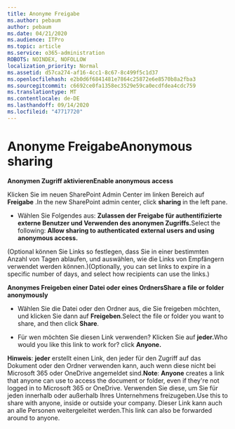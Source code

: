 ```yaml
---
title: Anonyme Freigabe
ms.author: pebaum
author: pebaum
ms.date: 04/21/2020
ms.audience: ITPro
ms.topic: article
ms.service: o365-administration
ROBOTS: NOINDEX, NOFOLLOW
localization_priority: Normal
ms.assetid: d57ca274-af16-4cc1-8c67-8c499f5c1d37
ms.openlocfilehash: e2b0d6f6841481e7864c25872e6e8570b8a2fba3
ms.sourcegitcommit: c6692ce0fa1358ec3529e59ca0ecdfdea4cdc759
ms.translationtype: MT
ms.contentlocale: de-DE
ms.lasthandoff: 09/14/2020
ms.locfileid: "47717720"
---
```

# <a name="anonymous-sharing"></a><span data-ttu-id="351e6-102">Anonyme Freigabe</span><span class="sxs-lookup"><span data-stu-id="351e6-102">Anonymous sharing</span></span>

 <span data-ttu-id="351e6-103">**Anonymen Zugriff aktivieren**</span><span class="sxs-lookup"><span data-stu-id="351e6-103">**Enable anonymous access**</span></span>
  
<span data-ttu-id="351e6-104">Klicken Sie im neuen SharePoint Admin Center im linken Bereich auf **Freigabe** .</span><span class="sxs-lookup"><span data-stu-id="351e6-104">In the new SharePoint admin center, click **sharing** in the left pane.</span></span> 
  
- <span data-ttu-id="351e6-105">Wählen Sie Folgendes aus: **Zulassen der Freigabe für authentifizierte externe Benutzer und Verwenden des anonymen Zugriffs.**</span><span class="sxs-lookup"><span data-stu-id="351e6-105">Select the following: **Allow sharing to authenticated external users and using anonymous access.**</span></span>
  
<span data-ttu-id="351e6-106">(Optional können Sie Links so festlegen, dass Sie in einer bestimmten Anzahl von Tagen ablaufen, und auswählen, wie die Links von Empfängern verwendet werden können.)</span><span class="sxs-lookup"><span data-stu-id="351e6-106">(Optionally, you can set links to expire in a specific number of days, and select how recipients can use the links.)</span></span>
    
 <span data-ttu-id="351e6-107">**Anonymes Freigeben einer Datei oder eines Ordners**</span><span class="sxs-lookup"><span data-stu-id="351e6-107">**Share a file or folder anonymously**</span></span>
  
- <span data-ttu-id="351e6-108">Wählen Sie die Datei oder den Ordner aus, die Sie freigeben möchten, und klicken Sie dann auf **Freigeben**.</span><span class="sxs-lookup"><span data-stu-id="351e6-108">Select the file or folder you want to share, and then click **Share**.</span></span> 
    
- <span data-ttu-id="351e6-109">Für wen möchten Sie diesen Link verwenden? Klicken Sie auf **jeder.**</span><span class="sxs-lookup"><span data-stu-id="351e6-109">Who would you like this link to work for? click **Anyone.**</span></span>
  
 <span data-ttu-id="351e6-110">**Hinweis**: **jeder** erstellt einen Link, den jeder für den Zugriff auf das Dokument oder den Ordner verwenden kann, auch wenn diese nicht bei Microsoft 365 oder OneDrive angemeldet sind.</span><span class="sxs-lookup"><span data-stu-id="351e6-110">**Note**: **Anyone** creates a link that anyone can use to access the document or folder, even if they're not logged in to Microsoft 365 or OneDrive.</span></span> <span data-ttu-id="351e6-111">Verwenden Sie diese, um Sie für jeden innerhalb oder außerhalb Ihres Unternehmens freizugeben.</span><span class="sxs-lookup"><span data-stu-id="351e6-111">Use this to share with anyone, inside or outside your company.</span></span> <span data-ttu-id="351e6-112">Dieser Link kann auch an alle Personen weitergeleitet werden.</span><span class="sxs-lookup"><span data-stu-id="351e6-112">This link can also be forwarded around to anyone.</span></span> 
    

